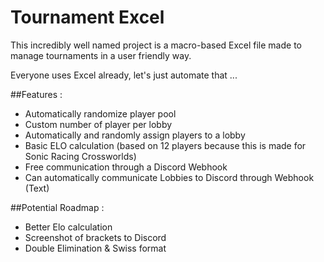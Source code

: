# Tournament Excel
This incredibly well named project is a macro-based Excel file made to manage tournaments in a user friendly way.

Everyone uses Excel already, let's just automate that ...

##Features :
- Automatically randomize player pool
- Custom number of player per lobby
- Automatically and randomly assign players to a lobby
- Basic ELO calculation (based on 12 players because this is made for Sonic Racing Crossworlds)
- Free communication through a Discord Webhook
- Can automatically communicate Lobbies to Discord through Webhook (Text)

##Potential Roadmap :
- Better Elo calculation
- Screenshot of brackets to Discord
- Double Elimination & Swiss format